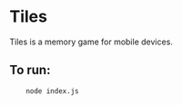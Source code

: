 Tiles
=====

Tiles is a memory game for mobile devices.


## To run:

``` bash
    node index.js
```
